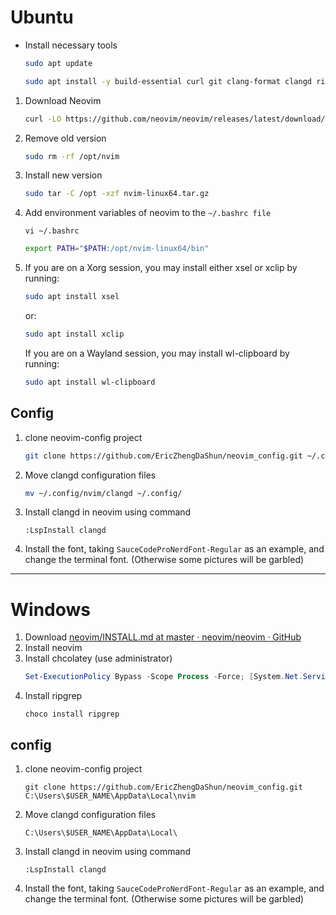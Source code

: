 
# Ubuntu
- Install necessary tools
  ```bash
  sudo apt update
  ```
  ```bash
  sudo apt install -y build-essential curl git clang-format clangd ripgrep
  ```

1. Download Neovim
   ```bash
   curl -LO https://github.com/neovim/neovim/releases/latest/download/nvim-linux64.tar.gz
   ```
2. Remove old version
   ```bash
   sudo rm -rf /opt/nvim
   ```
3. Install new version
   ```bash
   sudo tar -C /opt -xzf nvim-linux64.tar.gz
   ```
4. Add  environment variables of neovim to the `~/.bashrc file`
   ```
   vi ~/.bashrc
   ```
   ```bash
   export PATH="$PATH:/opt/nvim-linux64/bin"
   ```
5. If you are on a Xorg session, you may install either xsel or xclip by running:
   ```bash
   sudo apt install xsel
   ```
    or:
    ```bash
    sudo apt install xclip
    ```
    If you are on a Wayland session, you may install wl-clipboard by running:
    ```bash
    sudo apt install wl-clipboard
    ```

## Config
1. clone neovim-config project
   ```bash
   git clone https://github.com/EricZhengDaShun/neovim_config.git ~/.config/nvim
   ```
2.  Move clangd configuration files
    ```bash
    mv ~/.config/nvim/clangd ~/.config/
    ```
3. Install clangd in neovim using command
   ```
   :LspInstall clangd
   ```
4. Install the font, taking `SauceCodeProNerdFont-Regular` as an example, and change the terminal font. (Otherwise some pictures will be garbled)

---

# Windows
1. Download [neovim/INSTALL.md at master · neovim/neovim · GitHub](https://github.com/neovim/neovim/blob/master/INSTALL.md)
2. Install neovim
3. Install chcolatey (use administrator)
   ```powershell
   Set-ExecutionPolicy Bypass -Scope Process -Force; [System.Net.ServicePointManager]::SecurityProtocol = [System.Net.ServicePointManager]::SecurityProtocol -bor 3072; iex ((New-Object System.Net.WebClient).DownloadString('https://community.chocolatey.org/install.ps1'))
   ```
4. Install ripgrep
    ```
    choco install ripgrep
    ```
## config
1. clone neovim-config project
   ```
   git clone https://github.com/EricZhengDaShun/neovim_config.git C:\Users\$USER_NAME\AppData\Local\nvim
   ```
2. Move clangd configuration files
   ```
   C:\Users\$USER_NAME\AppData\Local\
   ```
3. Install clangd in neovim using command
   ```
   :LspInstall clangd
   ```
4. Install the font, taking `SauceCodeProNerdFont-Regular` as an example, and change the terminal font. (Otherwise some pictures will be garbled)
